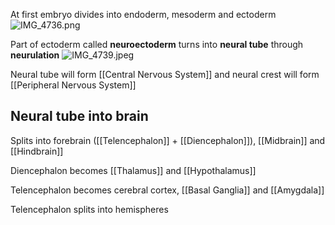 At first embryo divides into endoderm, mesoderm and ectoderm
![IMG_4736.png](img_4736.png)

Part of ectoderm called **neuroectoderm** turns into **neural tube** through **neurulation**
![IMG_4739.jpeg](img_4739.jpeg)

Neural tube will form [[Central Nervous System]] and neural crest will form [[Peripheral Nervous System]]

## Neural tube into brain

Splits into forebrain ([[Telencephalon]] + [[Diencephalon]]), [[Midbrain]] and [[Hindbrain]]

Diencephalon becomes [[Thalamus]] and [[Hypothalamus]]

Telencephalon becomes cerebral cortex, [[Basal Ganglia]] and [[Amygdala]]

Telencephalon splits into hemispheres
